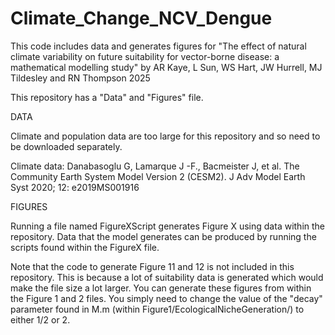 # Climate_Change_NCV_Dengue
This code includes data and generates figures for "The effect of natural climate variability on future suitability for vector-borne disease: a mathematical modelling study" by AR Kaye, L Sun, WS Hart, JW Hurrell, MJ Tildesley and RN Thompson 2025

This repository has a "Data" and "Figures" file.

DATA

Climate and population data are too large for this repository and so need to be downloaded separately.

Climate data: Danabasoglu G, Lamarque J -F., Bacmeister J, et al. The Community Earth System Model Version 2 (CESM2). J Adv Model Earth Syst 2020; 12: e2019MS001916


FIGURES

Running a file named FigureXScript generates Figure X using data within the repository. Data that the model generates can be produced by running the scripts found within the FigureX file.

Note that the code to generate Figure 11 and 12 is not included in this repository. This is because a lot of suitability data is generated which would make the file size a lot larger. You can generate these figures from within the Figure 1 and 2 files. You simply need to change the value of the "decay" parameter found in M.m (within Figure1/EcologicalNicheGeneration/) to either 1/2 or 2.
